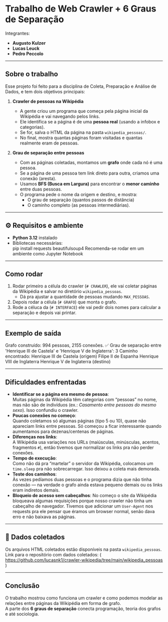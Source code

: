 # Trabalho de Web Crawler + 6 Graus de Separação

Integrantes:  
- **Augusto Kulzer**  
- **Lucas Leuck**  
- **Pedro Peccolo**

---

##  Sobre o trabalho
Esse projeto foi feito para a disciplina de Coleta, Preparação e Análise de Dados, e tem dois objetivos principais:

1. **Crawler de pessoas na Wikipédia**  
   - A gente criou um programa que começa pela página inicial da Wikipédia e vai navegando pelos links.  
   - Ele identifica se a página é de uma **pessoa real** (usando a infobox e categorias).  
   - Se for, salva o HTML da página na pasta `wikipedia_pessoas/`.  
   - No final, mostra quantas páginas foram visitadas e quantas realmente eram de pessoas.  

2. **Grau de separação entre pessoas**  
   - Com as páginas coletadas, montamos um **grafo** onde cada nó é uma pessoa.  
   - Se a página de uma pessoa tem link direto para outra, criamos uma conexão (aresta).  
   - Usamos **BFS (Busca em Largura)** para encontrar o **menor caminho** entre duas pessoas.  
   - O programa pede o nome da origem e destino, e mostra:  
     - O grau de separação (quantos passos de distância)  
     - O caminho completo (as pessoas intermediárias).  

---

## ⚙️ Requisitos e ambiente
- **Python 3.12** instalado  
- Bibliotecas necessárias:  
  pip install requests beautifulsoup4
  Recomenda-se rodar em um ambiente como Jupyter Notebook

---

##  Como rodar
1. Rodar primeiro a célula do crawler (`# CRAWLER`), ele vai coletar páginas da Wikipédia e salvar no diretório `wikipedia_pessoas`.  
   - Dá pra ajustar a quantidade de pessoas mudando `MAX_PESSOAS`.  
2. Depois rodar a célula (`# GRAFO`) que monta o grafo.  
3. Rode a céluca da (`# INTERFACE`) ele vai pedir dois nomes para calcular a separação e depois vai printar.


---

##  Exemplo de saída

Grafo construído: 994 pessoas, 2155 conexões.
✅ Grau de separação entre 'Henrique III de Castela' e 'Henrique V de Inglaterra': 3
Caminho encontrado:
   Henrique III de Castela (origem)
   Filipe II de Espanha
   Henrique VIII de Inglaterra
   Henrique V de Inglaterra (destino)


---

##  Dificuldades enfrentadas
- **Identificar se a página era mesmo de pessoa**:  
  Muitas páginas da Wikipédia têm categorias com “pessoas” no nome, mas não são de indivíduos (ex.: *Casamento entre pessoas do mesmo sexo*). Isso confundiu o crawler.  
- **Poucas conexões no começo**:  
  Quando coletamos só algumas páginas (tipo 5 ou 10), quase não apareciam links entre pessoas. Só começou a ficar interessante quando aumentamos para dezenas/centenas de páginas.  
- **Diferenças nos links**:  
  A Wikipédia usa variações nos URLs (maiúsculas, minúsculas, acentos, fragmentos `#`), então tivemos que normalizar os links pra não perder conexões.  
- **Tempo de execução**:  
  Como não dá pra “martelar” o servidor da Wikipédia, colocamos um `time.sleep` pra não sobrecarregar. Isso deixou a coleta mais demorada.  
- **Teste dos caminhos**:  
  Às vezes pedíamos duas pessoas e o programa dizia que não tinha conexão — na verdade o grafo ainda estava pequeno demais ou os links eram indiretos demais.  
- **Bloqueio de acesso sem cabeçalhos**:
No começo o site da Wikipédia bloqueava algumas requisições porque nosso crawler não tinha um cabeçalho de navegador. Tivemos que adicionar um `User-Agent` nos requests pra ele pensar que éramos um browser normal, senão dava erro e não baixava as páginas.

---

## 📂 Dados coletados

Os arquivos HTML coletados estão disponíveis na pasta `wikipedia_pessoas`.
Link para o repositório com dados coletados: ( https://github.com/lucasnk1/crawler-wikipedia/tree/main/wikipedia_pessoas )

---

##  Conclusão
O trabalho mostrou como funciona um crawler e como podemos modelar as relações entre páginas da Wikipédia em forma de grafo.  
A parte dos **6 graus de separação** conecta programação, teoria dos grafos e até sociologia.  

